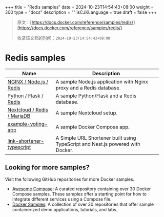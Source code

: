 +++
title = "Redis samples"
date = 2024-10-23T14:54:43+08:00
weight = 300
type = "docs"
description = ""
isCJKLanguage = true
draft = false
+++

> 原文：[https://docs.docker.com/reference/samples/redis/](https://docs.docker.com/reference/samples/redis/)
>
> 收录该文档的时间：`2024-10-23T14:54:43+08:00`

# Redis samples

| Name                                                         | Description                                                  |
| ------------------------------------------------------------ | ------------------------------------------------------------ |
| [NGINX / Node.js / Redis](https://github.com/docker/awesome-compose/tree/master/nginx-nodejs-redis) | A sample Node.js application with Nginx proxy and a Redis database. |
| [Python / Flask / Redis](https://github.com/docker/awesome-compose/tree/master/flask-redis) | A sample Python/Flask and a Redis database.                  |
| [Nextcloud / Redis / MariaDB](https://github.com/docker/awesome-compose/tree/master/nextcloud-redis-mariadb) | A sample Nextcloud setup.                                    |
| [example-voting-app](https://github.com/dockersamples/example-voting-app) | A sample Docker Compose app.                                 |
| [link-shortener-typescript](https://github.com/dockersamples/link-shortener-typescript) | A Simple URL Shortener built using TypeScript and Nest.js powered with Docker. |

## Looking for more samples?

Visit the following GitHub repositories for more Docker samples.

- [Awesome Compose](https://github.com/docker/awesome-compose): A curated repository containing over 30 Docker Compose samples. These samples offer a starting point for how to integrate different services using a Compose file.
- [Docker Samples](https://github.com/dockersamples?q=&type=all&language=&sort=stargazers): A collection of over 30 repositories that offer sample containerized demo applications, tutorials, and labs.
